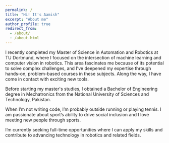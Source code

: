 ```yaml
---
permalink: /
title: "Hi! It's Aamish"
excerpt: "About me"
author_profile: true
redirect_from: 
  - /about/
  - /about.html
---
```


I recently completed my Master of Science in Automation and Robotics at TU Dortmund, where I focused on the intersection of machine learning and computer vision in robotics. This area fascinates me because of its potential to solve complex challenges, and I’ve deepened my expertise through hands-on, problem-based courses in these subjects. Along the way, I have come in contact with exciting new tools.

Before starting my master's studies, I obtained a Bachelor of Engineering degree in Mechatronics from the National University of Sciences and Technology, Pakistan. 

When I’m not writing code, I’m probably outside running or playing tennis. I am passionate about sport’s ability to drive social inclusion and I love meeting new people through sports.

I’m currently seeking full-time opportunities where I can apply my skills and contribute to advancing technology in robotics and related fields.

